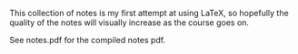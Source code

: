 This collection of notes is my first attempt at using LaTeX, so hopefully the quality of the notes will visually increase as the course goes on.

See notes.pdf for the compiled notes pdf.

